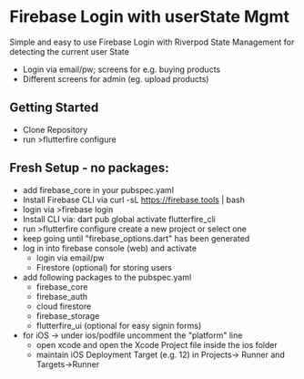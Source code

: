 # Firebase Login with userState Mgmt

Simple and easy to use Firebase Login with Riverpod State Management for detecting the current user State
- Login via email/pw; screens for e.g. buying products
- Different screens for admin (eg. upload products)

## Getting Started

- Clone Repository
- run >flutterfire configure


## Fresh Setup - no packages:

- add firebase_core in your pubspec.yaml
- Install Firebase CLI via
  curl -sL https://firebase.tools | bash
- login via >firebase login
- Install CLI via:
  dart pub global activate flutterfire_cli
- run >flutterfire configure
  create a new project or select one
- keep going until "firebase_options.dart" has been generated
- log in into firebase console (web) and activate
  - login via email/pw
  - Firestore (optional) for storing users
- add following packages to the pubspec.yaml
  - firebase_core
  - firebase_auth
  - cloud firestore
  - firebase_storage
  - flutterfire_ui (optional for easy signin forms)
- for iOS -> under ios/podfile uncomment the "platform" line
  - open xcode and open the Xcode Project file inside the ios folder
  - maintain iOS Deployment Target (e.g. 12) in Projects-> Runner and Targets->Runner

